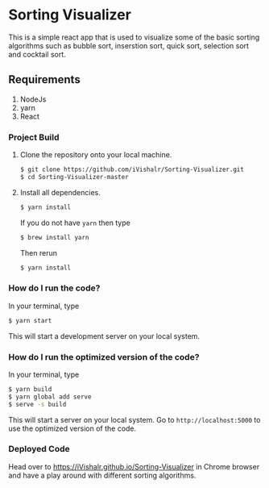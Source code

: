# Sorting Visualizer

This is a simple react app that is used to visualize some of the basic sorting algorithms such as bubble sort, inserstion sort, quick sort, selection sort and cocktail sort. 

## Requirements

1. NodeJs
2. yarn
3. React

### Project Build

1. Clone the repository onto your local machine.
   ```bash
   $ git clone https://github.com/iVishalr/Sorting-Visualizer.git
   $ cd Sorting-Visualizer-master
   ```
2. Install all dependencies.
   ```bash
   $ yarn install
   ```
   If you do not have `yarn` then type
   ```bash
   $ brew install yarn
   ```
   Then rerun 
   ```bash
   $ yarn install
   ```
   
### How do I run the code?

In your terminal, type
  ```bash
  $ yarn start
  ```
This will start a development server on your local system.

### How do I run the optimized version of the code?

In your terminal, type
  ```bash
  $ yarn build
  $ yarn global add serve
  $ serve -s build
  ```
This will start a server on your local system. Go to `http://localhost:5000` to use the optimized version of the code.

### Deployed Code

Head over to https://iVishalr.github.io/Sorting-Visualizer in Chrome browser and have a play around with different sorting algorithms.
